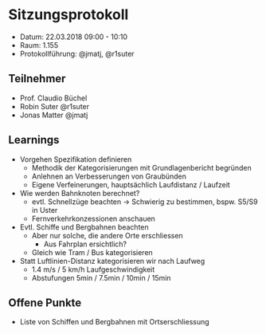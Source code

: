 # Sitzungsprotokoll

* Datum: 22.03.2018 09:00 - 10:10
* Raum: 1.155
* Protokollführung: @jmatj, @r1suter

## Teilnehmer

* Prof. Claudio Büchel
* Robin Suter @r1suter
* Jonas Matter @jmatj

## Learnings

* Vorgehen Spezifikation definieren
    * Methodik der Kategorisierungen mit Grundlagenbericht begründen
    * Anlehnen an Verbesserungen von Graubünden
    * Eigene Verfeinerungen, hauptsächlich Laufdistanz / Laufzeit
* Wie werden Bahnknoten berechnet?
    * evtl. Schnellzüge beachten -> Schwierig zu bestimmen, bspw. S5/S9 in Uster
    * Fernverkehrkonzessionen anschauen
* Evtl. Schiffe und Bergbahnen beachten
    * Aber nur solche, die andere Orte erschliessen
        * Aus Fahrplan ersichtlich?
    * Gleich wie Tram / Bus kategorisieren
* Statt Luftlinien-Distanz kategorisieren wir nach Laufweg
    * 1.4 m/s / 5 km/h Laufgeschwindigkeit
    * Abstufungen 5min / 7.5min / 10min / 15min

## Offene Punkte

* Liste von Schiffen und Bergbahnen mit Ortserschliessung